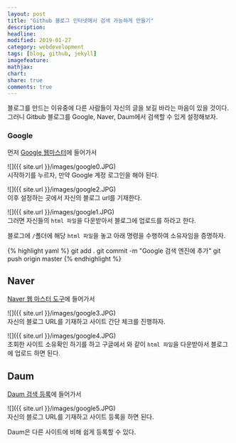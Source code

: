 ```yaml
---
layout: post
title: "Github 블로그 인터넷에서 검색 가능하게 만들기"
description: 
headline: 
modified: 2019-01-27
category: webdevelopment
tags: [blog, github, jekyll]
imagefeature: 
mathjax: 
chart: 
share: true
comments: true
---
```


블로그를 만드는 이유중에 다른 사람들이 자신의 글을 보길 바라는 마음이 있을 것이다. 그러니 Gitbub 블로그를 Google, Naver, Daum에서 검색할 수 있게 설정해보자.

### Google
먼저 [Google 웹마스터](https://search.google.com/search-console/about)에 들어가서 

![]({{ site.url }}/images/google0.JPG)  
시작하기를 누르자, 만약 Google 계정 로그인을 해야 된다.

![]({{ site.url }}/images/google2.JPG)  
이후 설정하는 곳에서 자신의 블로그 url를 기재한다.

![]({{ site.url }}/images/google1.JPG)  
그러면 자신들의 `html 파일`을 다운받아서 블로그에 업로드를 하라고 한다.

블로그에 `/`폴더에 해당 `html 파일`을 놓고 아래 명령을 수행하여 소유자임을 증명하자.

{% highlight yaml %}
git add .
git commit -m "Google 검색 엔진에 추가"
git push origin master
{% endhighlight %}

## Naver
[Naver 웹 마스터 도구](https://webmastertool.naver.com/guide/site_check.naver#)에 들어가서 

![]({{ site.url }}/images/google3.JPG)  
자신의 블로그 URL를 기재하고 사이트 간단 체크를 진행하자.

![]({{ site.url }}/images/google4.JPG)  
조회한 사이트 소유확인 하기를 하고 구글에서 와 같이 `html 파일`을 다운받아서 블로그에 업로드 하면 된다.

## Daum
[Daum 검색 등록](https://register.search.daum.net/index.daum)에 들어가서 

![]({{ site.url }}/images/google5.JPG)  
자신의 블로그 URL를 기재하고 사이트 등록을 하면 된다. 

Daum은 다른 사이트에 비해 쉽게 등록할 수 있다.

